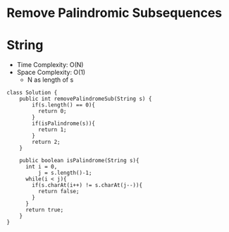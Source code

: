 # Remove Palindromic Subsequences
# String
* Time Complexity: O(N)
* Space Complexity: O(1)
	* N as length of s
```
class Solution {
    public int removePalindromeSub(String s) {
        if(s.length() == 0){
          return 0;
        }
        if(isPalindrome(s)){
          return 1;
        }
        return 2;
    }

    public boolean isPalindrome(String s){
      int i = 0,
          j = s.length()-1;
      while(i < j){
        if(s.charAt(i++) != s.charAt(j--)){
          return false;
        }
      }
      return true;
    }
}
```